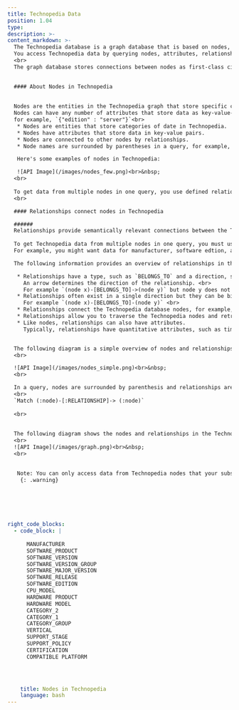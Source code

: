 ```yaml
---
title: Technopedia Data
position: 1.04
type:
description: >-  
content_markdown: >-
  The Technopedia database is a graph database that is based on nodes, and relationships that connect those nodes.
  You access Technopedia data by querying nodes, attributes, relationships, or Technopedia IDs in the Technopedia graph.<br>
  <br>
  The graph database stores connections between nodes as first-class citizens so it doesn’t have to compute relationships at query time, which makes it more efficient than a relational database.
  

  #### About Nodes in Technopedia
  
  
  Nodes are the entities in the Technopedia graph that store specific categories of data. <br>
  Nodes can have any number of attributes that store data as key-value-pairs, <br>
  for example, `{"edition" : "server"}`<br> 
   * Nodes are entities that store categories of date in Technopedia.
   * Nodes have attributes that store data in key-value pairs.
   * Nodes are connected to other nodes by relationships.
   * Node names are surrounded by parentheses in a query, for example, (Node).

   Here's some examples of nodes in Technopedia:

   ![API Image](/images/nodes_few.png)<br>&nbsp;
  <br>
   
  To get data from multiple nodes in one query, you use defined relationships to other nodes. 
  <br>

  #### Relationships connect nodes in Technopedia 

  ######
  Relationships provide semantically relevant connections between the Technopedia nodes. <br>
  
  To get Technopedia data from multiple nodes in one query, you must use relationships in the query to connect the nodes that you want to retrieve data from.
  For example, you might want data for manufacturer, software edtion, and software product in a single query.

  The following information provides an overview of relationships in the Technopedia database:

   * Relationships have a type, such as `BELONGS_TO` and a direction, such as node x to node y. <br>
     An arrow determines the direction of the relationship. <br>
     For example `(node x)-[BELONGS_TO]->(node y)` but node y does not belong to node s. <br>
   * Relationships often exist in a single direction but they can be bidirectional, in which case, there's no arrow.
     For example `(node x)-[BELONGS_TO]-(node y)` <br>    
   * Relationships connect the Technopedia database nodes, for example, the software product node has the relationship: `[HAS_A]->` to the manufacturer node.
   * Relationships allow you to traverse the Technopedia nodes and retreive data from multiple nodes in one query by using the Technopedia query language.
   * Like nodes, relationships can also have attributes. 
     Typically, relationships have quantitative attributes, such as time intervals.


  The following diagram is a simple overview of nodes and relationships:
  <br>

  ![API Image](/images/nodes_simple.png)<br>&nbsp;
  <br>

  In a query, nodes are surrounded by parenthesis and relationships are surrounded by square brackets as shown in the following example:
  <br>
  `Match (:node)-[:RELATIONSHIP]-> (:node)`
  
  <br>
 
  
  The following diagram shows the nodes and relationships in the Technopedia database. <br>
  <br>
  ![API Image](/images/graph.png)<br>&nbsp;
  <br>

  
   Note: You can only access data from Technopedia nodes that your subscription allows.
    {: .warning} 

  




right_code_blocks:
  - code_block: |
      
      MANUFACTURER
      SOFTWARE_PRODUCT
      SOFTWARE_VERSION
      SOFTWARE_VERSION_GROUP
      SOFTWARE_MAJOR_VERSION
      SOFTWARE_RELEASE
      SOFTWARE_EDITION
      CPU_MODEL
      HARDWARE PRODUCT
      HARDWARE MODEL
      CATEGORY_2
      CATEGORY_1
      CATEGORY_GROUP
      VERTICAL
      SUPPORT_STAGE
      SUPPORT_POLICY
      CERTIFICATION
      COMPATIBLE PLATFORM



           
    title: Nodes in Technopedia
    language: bash
---
```


